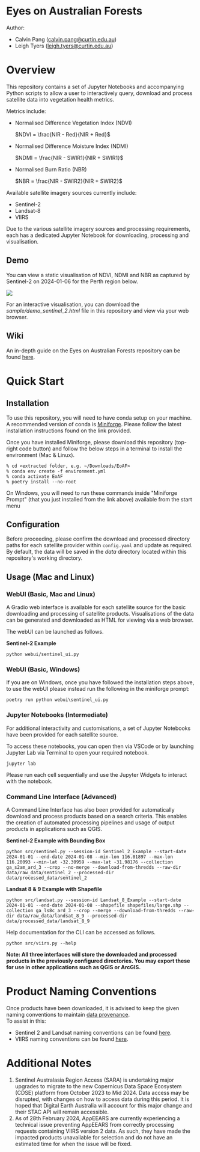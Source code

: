 # Eyes on Australian Forests

Author:
- Calvin Pang (calvin.pang@curtin.edu.au)
- Leigh Tyers (leigh.tyers@curtin.edu.au)

# Overview

This repository contains a set of Jupyter Notebooks and accompanying Python scripts to allow a user to interactively query, download and process satellite data into vegetation health metrics.

Metrics include:
- Normalised Difference Vegetation Index (NDVI)
    
    $NDVI = \frac{NIR - Red}{NIR + Red}$

- Normalised Difference Moisture Index (NDMI)
    
    $NDMI = \frac{NIR - SWIR1}{NIR + SWIR1}$

- Normalised Burn Ratio (NBR)

    $NBR = \frac{NIR - SWIR2}{NIR + SWIR2}$

Available satellite imagery sources currently include:
- Sentinel-2
- Landsat-8
- VIIRS

Due to the various satellite imagery sources and processing requirements, each has a dedicated Jupyter Notebook for downloading, processing and visualisation.

## Demo
You can view a static visualisation of NDVI, NDMI and NBR as captured by Sentinel-2 on 2024-01-06 for the Perth region below.

![](sample/demo_sentinel_2.png)

For an interactive visualisation, you can download the *sample/demo_sentinel_2.html* file in this repository and view via your web browser.

## Wiki
An in-depth guide on the Eyes on Australian Forests repository can be found [here](https://github.com/AustralianSDAF/EoAF/wiki).

# Quick Start
## Installation
To use this repository, you will need to have conda setup on your machine. A recommended version of conda is [Miniforge](https://github.com/conda-forge/miniforge). Please follow the latest installation instructions found on the link provided.

Once you have installed Miniforge, please download this repository (top-right code button) and follow the below steps in a terminal to install the environment (Mac & Linux).
```
% cd <extracted folder, e.g. ~/Downloads/EoAF>
% conda env create -f environment.yml
% conda activate EoAF
% poetry install --no-root
```

On Windows, you will need to run these commands inside "Miniforge Prompt" (that you just installed from the link above) available from the start menu

## Configuration
Before proceeding, please confirm the download and processed directory paths for each satellite provider within `config.yaml` and update as required.
By default, the data will be saved in the *data* directory located within this repository's working directory.

## Usage (Mac and Linux)
### WebUI (Basic, Mac and Linux)
A Gradio web interface is available for each satellite source for the basic downloading and processing of satellite products.
Visualisations of the data can be generated and downloaded as HTML for viewing via a web browser.

The webUI can be launched as follows.

**Sentinel-2 Example**
```
python webui/sentinel_ui.py
```


### WebUI (Basic, Windows)
If you are on Windows, once you have followed the installation steps above, to use the webUI please instead run the following in the miniforge prompt:

```
poetry run python webui\sentinel_ui.py
```

### Jupyter Notebooks (Intermediate)
For additional interactivity and customisations, a set of Jupyter Notebooks have been provided for each satellite source.

To access these notebooks, you can open then via VSCode or by launching Jupyter Lab via Terminal to open your required notebook.
```
jupyter lab
```
Please run each cell sequentially and use the Jupyter Widgets to interact with the notebook.


### Command Line Interface (Advanced)
A Command Line Interface has also been provided for automatically download and process products based on a search criteria. This enables the creation of automated processing pipelines and usage of output products in applications such as QGIS.

**Sentinel-2 Example with Bounding Box**
```
python src/sentinel.py --session-id Sentinel_2_Example --start-date 2024-01-01 --end-date 2024-01-08 --min-lon 116.01897 --max-lon 116.20093 --min-lat -32.30959 --max-lat -31.98176 --collection ga_s2am_ard_3 --crop --no-merge --download-from-thredds --raw-dir data/raw_data/sentinel_2 --processed-dir data/processed_data/sentinel_2
```

**Landsat 8 & 9 Example with Shapefile**
```
python src/landsat.py --session-id Landsat_8_Example --start-date 2024-01-01 --end-date 2024-01-08 --shapefile shapefiles/large.shp --collection ga_ls8c_ard_3 --crop --merge --download-from-thredds --raw-dir data/raw_data/landsat_8_9 --processed-dir data/processed_data/landsat_8_9
```

Help documentation for the CLI can be accessed as follows.
```
python src/viirs.py --help
```

**Note: All three interfaces will store the downloaded and processed products in the previously configured directories. You may export these for use in other applications such as QGIS or ArcGIS.**

# Product Naming Conventions
Once products have been downloaded, it is advised to keep the given naming conventions to maintain [data provenance](https://ardc.edu.au/resource/data-provenance/).  
To assist in this:  
 - Sentinel 2 and Landsat naming conventions can be found [here](https://knowledge.dea.ga.gov.au/guides/reference/collection_3_naming/).  
 - VIIRS naming conventions can be found [here](https://lpdaac.usgs.gov/data/get-started-data/collection-overview/missions/s-npp-nasa-viirs-overview/#viirs-naming-conventions).  


# Additional Notes
1. Sentinel Australasia Region Access (SARA) is undertaking major upgrades to migrate to the new Copernicus Data Space Ecosystem (CDSE) platform from October 2023 to Mid 2024. Data access may be disrupted, with changes on how to access data during this period. It is hoped that Digital Earth Australia will account for this major change and their STAC API will remain accessible.
2. As of 28th February 2024, AρρEEARS are currently experiencing a technical issue preventing AρρEEARS from correctly processing requests containing VIIRS version 2 data. As such, they have made the impacted products unavailable for selection and do not have an estimated time for when the issue will be fixed.
